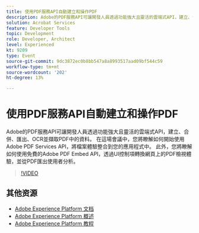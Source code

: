```yaml
---
title: 使用PDF服務API自動建立和操作PDF
description: Adobe的PDF服務API可讓開發人員透過功能強大且靈活的雲端式API，建立、合併、匯出、OCR並擷取PDF中的資料。 在這場會議中，您將瞭解如何開始使用Adobe PDF Services API，將檔案體驗整合到您的應用程式中。 此外，您將瞭解如何使用免費的Adobe PDF Embed API，透過UI控制項轉換網頁上的PDF檢視體驗，並從PDF匯出使用者分析。
solution: Acrobat Services
feature: Developer Tools
topic: Development
role: Developer, Architect
level: Experienced
kt: 9209
type: Event
source-git-commit: 9dc3872ec0b8bb547a8a8993517aad09bf544c59
workflow-type: tm+mt
source-wordcount: '202'
ht-degree: 13%

---
```


# 使用PDF服務API自動建立和操作PDF

Adobe的PDF服務API可讓開發人員透過功能強大且靈活的雲端式API，建立、合併、匯出、OCR並擷取PDF中的資料。 在這場會議中，您將瞭解如何開始使用Adobe PDF Services API，將檔案體驗整合到您的應用程式中。 此外，您將瞭解如何使用免費的Adobe PDF Embed API，透過UI控制項轉換網頁上的PDF檢視體驗，並從PDF匯出使用者分析。

>[!VIDEO](https://video.tv.adobe.com/v/338039/?quality=12&learn=on&hidetitle=true)

## 其他资源

- [Adobe Experience Platform 文档](https://experienceleague.adobe.com/docs/experience-platform.html)
- [Adobe Experience Platform 概述](https://experienceleague.adobe.com/docs/experience-platform/landing/home.html?lang=zh-Hans)
- [Adobe Experience Platform 教程](https://experienceleague.adobe.com/docs/platform-learn/tutorials/overview.html?lang=en)
